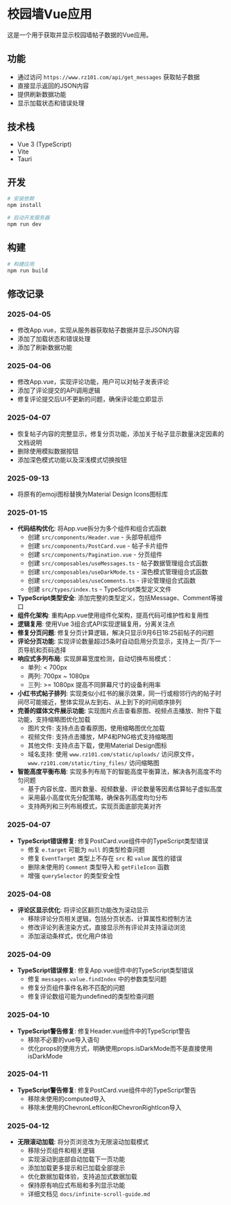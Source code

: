 # 校园墙Vue应用

这是一个用于获取并显示校园墙帖子数据的Vue应用。

## 功能

- 通过访问 `https://www.rz101.com/api/get_messages` 获取帖子数据
- 直接显示返回的JSON内容
- 提供刷新数据功能
- 显示加载状态和错误处理

## 技术栈

- Vue 3 (TypeScript)
- Vite
- Tauri

## 开发

```bash
# 安装依赖
npm install

# 启动开发服务器
npm run dev
```

## 构建

```bash
# 构建应用
npm run build
```

## 修改记录

### 2025-04-05
- 修改App.vue，实现从服务器获取帖子数据并显示JSON内容
- 添加了加载状态和错误处理
- 添加了刷新数据功能

### 2025-04-06
- 修改App.vue，实现评论功能，用户可以对帖子发表评论
- 添加了评论提交的API调用逻辑
- 修复评论提交后UI不更新的问题，确保评论能立即显示

### 2025-04-07
- 恢复帖子内容的完整显示，修复分页功能，添加关于帖子显示数量决定因素的文档说明
- 删除使用模拟数据按钮
- 添加深色模式功能以及深浅模式切换按钮

### 2025-09-13
- 将原有的emoji图标替换为Material Design Icons图标库

### 2025-01-15
- **代码结构优化**: 将App.vue拆分为多个组件和组合式函数
  - 创建 `src/components/Header.vue` - 头部导航组件
  - 创建 `src/components/PostCard.vue` - 帖子卡片组件
  - 创建 `src/components/Pagination.vue` - 分页组件
  - 创建 `src/composables/useMessages.ts` - 帖子数据管理组合式函数
  - 创建 `src/composables/useDarkMode.ts` - 深色模式管理组合式函数
  - 创建 `src/composables/useComments.ts` - 评论管理组合式函数
  - 创建 `src/types/index.ts` - TypeScript类型定义文件
- **TypeScript类型安全**: 添加完整的类型定义，包括Message、Comment等接口
- **组件化架构**: 重构App.vue使用组件化架构，提高代码可维护性和复用性
- **逻辑复用**: 使用Vue 3组合式API实现逻辑复用，分离关注点
- **修复分页问题**: 修复分页计算逻辑，解决只显示9月6日18:25前帖子的问题
- **评论分页功能**: 实现评论数量超过5条时自动启用分页显示，支持上一页/下一页导航和页码选择
- **响应式多列布局**: 实现屏幕宽度检测，自动切换布局模式：
  - 单列: < 700px
  - 两列: 700px ~ 1080px  
  - 三列: >= 1080px
    提高不同屏幕尺寸的设备利用率
- **小红书式帖子排列**: 实现类似小红书的展示效果，同一行或相邻行内的帖子时间尽可能接近，整体实现从左到右、从上到下的时间顺序排列
- **完善的媒体文件展示功能**: 实现图片点击查看原图、视频点击播放、附件下载功能，支持缩略图优化加载
  - 图片文件: 支持点击查看原图，使用缩略图优化加载
  - 视频文件: 支持点击播放，MP4和PNG格式支持缩略图
  - 其他文件: 支持点击下载，使用Material Design图标
  - 域名支持: 使用 `www.rz101.com/static/uploads/` 访问原文件，`www.rz101.com/static/tiny_files/` 访问缩略图
- **智能高度平衡布局**: 实现多列布局下的智能高度平衡算法，解决各列高度不均匀问题
  - 基于内容长度、图片数量、视频数量、评论数量等因素估算帖子虚拟高度
  - 采用最小高度优先分配策略，确保各列高度均匀分布
  - 支持两列和三列布局模式，实现页面底部完美对齐

### 2025-04-07
- **TypeScript错误修复**: 修复PostCard.vue组件中的TypeScript类型错误
  - 修复 `e.target` 可能为 `null` 的类型检查问题
  - 修复 `EventTarget` 类型上不存在 `src` 和 `value` 属性的错误
  - 删除未使用的 `Comment` 类型导入和 `getFileIcon` 函数
  - 增强 `querySelector` 的类型安全性

### 2025-04-08
- **评论区显示优化**: 将评论区翻页功能改为滚动显示
  - 移除评论分页相关逻辑，包括分页状态、计算属性和控制方法
  - 修改评论列表渲染方式，直接显示所有评论并支持滚动浏览
  - 添加滚动条样式，优化用户体验

### 2025-04-09
- **TypeScript错误修复**: 修复App.vue组件中的TypeScript类型错误
  - 修复 `messages.value.findIndex` 中的参数类型问题
  - 修复分页组件事件名称不匹配的问题
  - 修复评论数组可能为undefined的类型检查问题

### 2025-04-10
- **TypeScript警告修复**: 修复Header.vue组件中的TypeScript警告
  - 移除不必要的vue导入语句
  - 优化props的使用方式，明确使用props.isDarkMode而不是直接使用isDarkMode

### 2025-04-11
- **TypeScript警告修复**: 修复PostCard.vue组件中的TypeScript警告
  - 移除未使用的computed导入
  - 移除未使用的ChevronLeftIcon和ChevronRightIcon导入

### 2025-04-12
- **无限滚动加载**: 将分页浏览改为无限滚动加载模式
  - 移除分页组件和相关逻辑
  - 实现滚动到底部自动加载下一页功能
  - 添加加载更多提示和已加载全部提示
  - 优化数据加载体验，支持追加式数据加载
  - 保持原有响应式布局和多列显示功能
  - 详细文档见 `docs/infinite-scroll-guide.md`
